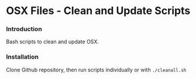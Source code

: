 # OSX Files - Clean and Update Scripts

### Introduction

Bash scripts to clean and update OSX.

### Installation

Clone Github repository, then run scripts individually or with `./cleanall.sh`
